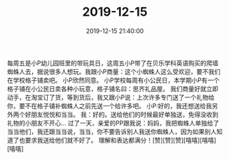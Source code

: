 ﻿---
title: "2019-12-15"
date: 2019-12-15 21:40:00
tags: 文字
categories: 妈妈
---
每周五是小P幼儿园班里的带玩具日，这周五小P带了在贝乐学科英语购买的爬墙蜘蛛人去，据说很多人想玩。我跟小P商量：这个小蜘蛛人这么受欢迎，要不我们在学校格子铺卖吧。
小P欣然同意。
小P学校每周有小公民日，本学期小P有一个格子铺在小公民日卖各种小玩意，格子铺名曰：思齐礼品屋。
我们商量好就立即动手，在淘宝订了货，等到货后，我又跟小P说：上次许多专门送了一个礼物给你，要不在格子铺补蜘蛛人之前先送一个给许多吧。
小P:好的，我还想送给我另外两个好朋友悦悦和当当。
我：好的。送给他们的时候最好单独送，免得没收到礼物的小朋友不开心…
过了一天，亲爱的PP跟我说：妈妈，我把蜘蛛人单独给了当当他们，我还跟当当说，当当，你不要告诉别人我送你蜘蛛人，因为如果别人知道了也要求我送给他们就不好了。
理解和表达都满分！[赞][赞][赞][嘻嘻][嘻嘻][嘻嘻]